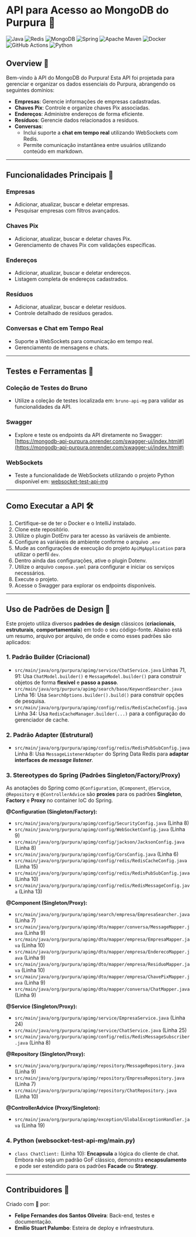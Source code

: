 # **API para Acesso ao MongoDB do Purpura 💜**
![Java](https://img.shields.io/badge/java-%23ED8B00.svg?style=for-the-badge&logo=openjdk&logoColor=white)
![Redis](https://img.shields.io/badge/redis-%23DD0031.svg?style=for-the-badge&logo=redis&logoColor=white)
![MongoDB](https://img.shields.io/badge/MongoDB-%234ea94b.svg?style=for-the-badge&logo=mongodb&logoColor=white)
![Spring](https://img.shields.io/badge/spring-%236DB33F.svg?style=for-the-badge&logo=spring&logoColor=white)
![Apache Maven](https://img.shields.io/badge/Apache%20Maven-C71A36?style=for-the-badge&logo=Apache%20Maven&logoColor=white)
![Docker](https://img.shields.io/badge/docker-%230db7ed.svg?style=for-the-badge&logo=docker&logoColor=white)
![GitHub Actions](https://img.shields.io/badge/github%20actions-%232671E5.svg?style=for-the-badge&logo=githubactions&logoColor=white)
![Python](https://img.shields.io/badge/python-3670A0?style=for-the-badge&logo=python&logoColor=ffdd54)

## **Overview 📝**

Bem-vindo à API do MongoDB do Purpura! Esta API foi projetada para gerenciar e organizar os dados essenciais do Purpura, abrangendo os seguintes domínios:

- **Empresas**: Gerencie informações de empresas cadastradas.
- **Chaves Pix**: Controle e organize chaves Pix associadas.
- **Endereços**: Administre endereços de forma eficiente.
- **Resíduos**: Gerencie dados relacionados a resíduos.
- **Conversas**: 
  - Inclui suporte a **chat em tempo real** utilizando WebSockets com Redis.
  - Permite comunicação instantânea entre usuários utilizando conteúdo em markdown.
-----

## **Funcionalidades Principais 🚀**

### **Empresas**
- Adicionar, atualizar, buscar e deletar empresas.
- Pesquisar empresas com filtros avançados.

### **Chaves Pix**
- Adicionar, atualizar, buscar e deletar chaves Pix.
- Gerenciamento de chaves Pix com validações específicas.

### **Endereços**
- Adicionar, atualizar, buscar e deletar endereços.
- Listagem completa de endereços cadastrados.

### **Resíduos**
- Adicionar, atualizar, buscar e deletar resíduos.
- Controle detalhado de resíduos gerados.

### **Conversas e Chat em Tempo Real**
- Suporte a WebSockets para comunicação em tempo real.
- Gerenciamento de mensagens e chats.

-----

## **Testes e Ferramentas 🧪**

### **Coleção de Testes do Bruno**
- Utilize a coleção de testes localizada em: `bruno-api-mg` para validar as funcionalidades da API.

### **Swagger**
- Explore e teste os endpoints da API diretamente no Swagger:
  [https://mongodb-api-purpura.onrender.com/swagger-ui/index.html#](https://mongodb-api-purpura.onrender.com/swagger-ui/index.html#)

### **WebSockets**
- Teste a funcionalidade de WebSockets utilizando o projeto Python disponível em:
  [websocket-test-api-mg](websocket-test-api-mg/README.md)

-----

## **Como Executar a API 🛠️**

1. Certifique-se de ter o Docker e o IntelliJ instalado.
2. Clone este repositório.
3. Utilize o plugin DotEnv para ter acesso às variáveis de ambiente.
4. Configure as variáveis de ambiente conforme o arquivo `.env`
5. Mude as configurações de execução do projeto `ApiMgApplication` para utilizar o perfil `dev`.
6. Dentro ainda das configurações, ative o plugin Dotenv.
7. Utilize o arquivo `compose.yaml` para configurar e iniciar os serviços necessários.
8. Execute o projeto.
9. Acesse o Swagger para explorar os endpoints disponíveis.

-----

## **Uso de Padrões de Design 📐**

Este projeto utiliza diversos **padrões de design** clássicos (**criacionais**, **estruturais**, **comportamentais**) em todo o seu código-fonte. Abaixo está um resumo, arquivo por arquivo, de onde e como esses padrões são aplicados:


### 1. Padrão Builder (Criacional)
- `src/main/java/org/purpura/apimg/service/ChatService.java`
  Linhas 71, 91: Usa `ChatModel.builder()` e `MessageModel.builder()` para construir objetos de forma **flexível** e **passo a passo**.
- `src/main/java/org/purpura/apimg/search/base/KeywordSearcher.java`
  Linha 16: Usa `SearchOptions.builder().build()` para construir opções de pesquisa.
- `src/main/java/org/purpura/apimg/config/redis/RedisCacheConfig.java`
  Linha 34: Usa `RedisCacheManager.builder(...)` para a configuração do gerenciador de cache.


### 2. Padrão Adapter (Estrutural)
- `src/main/java/org/purpura/apimg/config/redis/RedisPubSubConfig.java`
  Linha 8: Usa `MessageListenerAdapter` do Spring Data Redis para **adaptar interfaces de *message listener***.


### 3. Stereotypes do Spring (Padrões Singleton/Factory/Proxy)
As anotações do Spring como `@Configuration`, `@Component`, `@Service`, `@Repository` e `@ControllerAdvice` são **proxies** para os padrões **Singleton**, **Factory** e **Proxy** no container IoC do Spring.

**@Configuration (Singleton/Factory):**
- `src/main/java/org/purpura/apimg/config/SecurityConfig.java` (Linha 8)
- `src/main/java/org/purpura/apimg/config/WebSocketConfig.java` (Linha 9)
- `src/main/java/org/purpura/apimg/config/jackson/JacksonConfig.java` (Linha 8)
- `src/main/java/org/purpura/apimg/config/CorsConfig.java` (Linha 6)
- `src/main/java/org/purpura/apimg/config/redis/RedisCacheConfig.java` (Linha 15)
- `src/main/java/org/purpura/apimg/config/redis/RedisPubSubConfig.java` (Linha 10)
- `src/main/java/org/purpura/apimg/config/redis/RedisMessageConfig.java` (Linha 13)

**@Component (Singleton/Proxy):**
- `src/main/java/org/purpura/apimg/search/empresa/EmpresaSearcher.java` (Linha 7)
- `src/main/java/org/purpura/apimg/dto/mapper/conversa/MessageMapper.java` (Linha 9)
- `src/main/java/org/purpura/apimg/dto/mapper/empresa/EmpresaMapper.java` (Linha 10)
- `src/main/java/org/purpura/apimg/dto/mapper/empresa/EnderecoMapper.java` (Linha 9)
- `src/main/java/org/purpura/apimg/dto/mapper/empresa/ResiduoMapper.java` (Linha 10)
- `src/main/java/org/purpura/apimg/dto/mapper/empresa/ChavePixMapper.java` (Linha 9)
- `src/main/java/org/purpura/apimg/dto/mapper/conversa/ChatMapper.java` (Linha 9)

**@Service (Singleton/Proxy):**
- `src/main/java/org/purpura/apimg/service/EmpresaService.java` (Linha 24)
- `src/main/java/org/purpura/apimg/service/ChatService.java` (Linha 25)
- `src/main/java/org/purpura/apimg/config/redis/RedisMessageSubscriber.java` (Linha 8)

**@Repository (Singleton/Proxy):**
- `src/main/java/org/purpura/apimg/repository/MessageRepository.java` (Linha 9)
- `src/main/java/org/purpura/apimg/repository/EmpresaRepository.java` (Linha 7)
- `src/main/java/org/purpura/apimg/repository/ChatRepository.java` (Linha 10)

**@ControllerAdvice (Proxy/Singleton):**
- `src/main/java/org/purpura/apimg/exception/GlobalExceptionHandler.java` (Linha 19)


### 4. Python (websocket-test-api-mg/main.py)
- `class ChatClient:` (Linha 10): **Encapsula** a lógica do cliente de chat. Embora não seja um padrão GoF clássico, demonstra **encapsulamento** e pode ser estendido para os padrões **Facade** ou **Strategy**.

----


## **Contribuidores 💃**

Criado com 💜 por:

- **Felipe Fernandes dos Santos Oliveira**: Back-end, testes e documentação.
- **Emílio Stuart Palumbo**: Esteira de deploy e infraestrutura.
